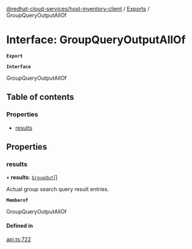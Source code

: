 [@redhat-cloud-services/host-inventory-client](../README.md) / [Exports](../modules.md) / GroupQueryOutputAllOf

# Interface: GroupQueryOutputAllOf

**`Export`**

**`Interface`**

GroupQueryOutputAllOf

## Table of contents

### Properties

- [results](GroupQueryOutputAllOf.md#results)

## Properties

### results

• **results**: [`GroupOut`](GroupOut.md)[]

Actual group search query result entries.

**`Memberof`**

GroupQueryOutputAllOf

#### Defined in

[api.ts:722](https://github.com/gkarat/javascript-clients/blob/master/packages/host-inventory/api.ts#L722)
